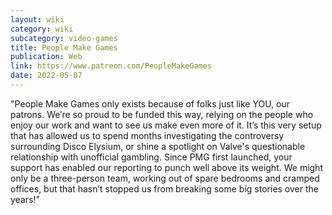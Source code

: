 ```yaml
---
layout: wiki
category: wiki
subcategory: video-games
title: People Make Games
publication: Web
link: https://www.patreon.com/PeopleMakeGames
date: 2022-05-07
---
```


"People Make Games only exists because of folks just like YOU, our patrons. We’re so proud to be funded this way, relying on the people who enjoy our work and want to see us make even more of it. It’s this very setup that has allowed us to spend months investigating the controversy surrounding Disco Elysium, or shine a spotlight on Valve's questionable relationship with unofficial gambling. Since PMG first launched, your support has enabled our reporting to punch well above its weight. We might only be a three-person team, working out of spare bedrooms and cramped offices, but that hasn’t stopped us from breaking some big stories over the years!"
